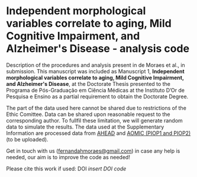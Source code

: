 # Independent morphological variables correlate to aging, Mild Cognitive Impairment, and Alzheimer's Disease - analysis code
Description of the procedures and analysis present in de Moraes et al., in submission. This manuscript was included as Manuscript 1, **Independent morphological variables correlate to aging, Mild Cognitive Impairment, and Alzheimer's Disease**, at the Doctorate Thesis presented to the Programa de Pós-Graduação em Ciência Médicas at the Instituto D’Or de Pesquisa e Ensino as a partial requirement to obtain the Doctorate Degree.

The part of the data used here cannot be shared due to restrictions of the Ethic Comittee. Data can be shared upon reasonable request to the corresponding author. To fullfil these limitation, we will generate random data to simulate the results.
The data used at the Supplementary Information are processed data from [AHEAD](https://www.sciencedirect.com/science/article/pii/S1053811920306868) and [AOMIC (PIOP1 and PIOP2)](https://www.nature.com/articles/s41597-021-00870-6) (to be uploaded).

Get in touch with us (fernandahmoraes@gmail.com) in case any help is needed, our aim is to improve the code as needed!

Please cite this work if used: DOI *insert DOI code*
